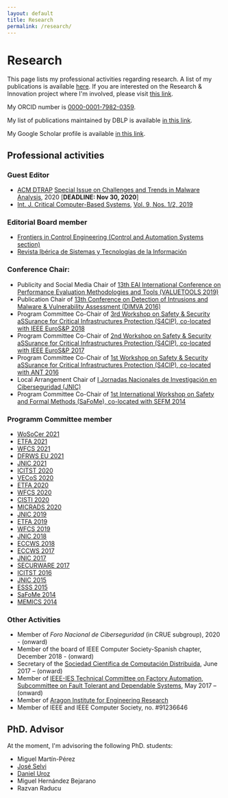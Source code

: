 ```yaml
---
layout: default
title: Research
permalink: /research/
---
```


# Research

This page lists my professional activities regarding research. A list of my publications is available [here](publications). If you are interested on the Research & Innovation project where I'm involved, please visit [this link](https://reversea.me/index.php/research/research-innovation-projects/).

My ORCID number is [0000-0001-7982-0359](http://orcid.org/0000-0001-7982-0359).

My list of publications maintained by DBLP is available [in this link](https://dblp.uni-trier.de/pers/r/Rodr=iacute=guez:Ricardo_J=.html).

My Google Scholar profile is available [in this link](https://scholar.google.es/citations?user=HlQC1OcAAAAJ&hl=en).

## Professional activities

### Guest Editor

* [ACM DTRAP](https://dl.acm.org/journal/dtrap) [Special Issue on Challenges and Trends in Malware Analysis](https://dtrap-blog.acm.org/2020/08/06/special-issue-on-challenges-and-trends-in-malware-analysis/), 2020 [**DEADLINE: Nov 30, 2020**]
* [Int. J. Critical Computer-Based Systems](https://www.inderscience.com/jhome.php?jcode=ijccbs), [Vol. 9, Nos. 1/2, 2019](https://www.inderscience.com/info/inarticletoc.php?jcode=ijccbs&year=2019&vol=9&issue=1/2)

### Editorial Board member

* [Frontiers in Control Engineering (Control and Automation Systems section)](https://www.frontiersin.org/journals/control-engineering#) 
* [Revista Ibérica de Sistemas y Tecnologías de la Información](http://www.risti.xyz/index.php?option=com_content&view=article&id=3&Itemid=104&lang=es)

### Conference Chair:

* Publicity and Social Media Chair of [13th EAI International
Conference on Performance Evaluation Methodologies and Tools (VALUETOOLS 2019)](https://dl.acm.org/doi/proceedings/10.1145/3306309)
* Publication Chair of [13th Conference on Detection of Intrusions and Malware & Vulnerability Assessment (DIMVA 2016)](https://www.springer.com/gp/book/9783319406664)
* Program Committee Co-Chair of [3rd Workshop on Safety & Security aSSurance for Critical Infrastructures Protection (S4CIP), co-located with IEEE EuroS&P 2018](https://ieeexplore.ieee.org/xpl/conhome/8405666/proceeding)
* Program Committee Co-Chair of [2nd Workshop on Safety & Security aSSurance for Critical Infrastructures Protection (S4CIP), co-located with IEEE EuroS&P 2017](https://ieeexplore.ieee.org/xpl/conhome/7966454/proceeding)
* Program Committee Co-Chair of [1st Workshop on Safety & Security aSSurance for Critical Infrastructures Protection (S4CIP), co-located with ANT 2016](https://www.sciencedirect.com/journal/procedia-computer-science/vol/83/suppl/C)
* Local Arrangement Chair of [I Jornadas Nacionales de Investigación en Ciberseguridad (JNIC)]((https://2015.jnic.es/))
* Program Committee Co-Chair of [1st International Workshop on Safety and Formal Methods (SaFoMe), co-located with SEFM 2014](https://www.springer.com/gp/book/9783319152004)

### Programm Committee member

* [WoSoCer 2021](http://2021.issre.net/WoSoCer)
* [ETFA 2021](https://www.ieee-etfa.org/)
* [WFCS 2021](https://konferenzen.jku.at/wfcs2021/)
* [DFRWS EU 2021](https://dfrws.org/conferences/dfrws-eu-2021/)
* [JNIC 2021](https://2021.jnic.es/)
* [ICITST 2020](https://icitst.org/)
* [VECoS 2020](http://vecos-world.org/2020/)
* [ETFA 2020](https://ieeexplore.ieee.org/xpl/conhome/9210104/proceeding)
* [WFCS 2020](https://ieeexplore.ieee.org/xpl/conhome/9110481/proceeding)
* [CISTI 2020](https://ieeexplore.ieee.org/xpl/conhome/9137058/proceeding)
* [MICRADS 2020](http://www.risti.xyz/issues/ristie29.pdf)
* [JNIC 2019](https://2019.jnic.es/)
* [ETFA 2019](https://ieeexplore.ieee.org/xpl/conhome/8851311/proceeding)
* [WFCS 2019](https://ieeexplore.ieee.org/xpl/conhome/8755442/proceeding)
* [JNIC 2018](https://2018.jnic.es/)
* [ECCWS 2018](https://www.academic-conferences.org/pdf/download-info/eccws-2018-abstract-booklet/)
* [ECCWS 2017](https://www.academic-conferences.org/pdf/download-info/eccws-2017-abstract-booklet/)
* [JNIC 2017](https://2017.jnic.es/)
* [SECURWARE 2017](https://www.iaria.org/conferences2017/SECURWARE17.html)
* [ICITST 2016](https://ieeexplore.ieee.org/xpl/conhome/8354335/proceeding)
* [JNIC 2015](https://2015.jnic.es/)
* [ESSS 2015](https://arxiv.org/html/1506.03250)
* [SaFoMe 2014](https://www.springer.com/gp/book/9783319152004)
* [MEMICS 2014](https://www.springer.com/gp/book/9783319148953)

### Other Activities

* Member of _Foro Nacional de Ciberseguridad_ (in CRUE subgroup), 2020 - (onward)
* Member of the board of IEEE Computer Society-Spanish chapter, December 2018 - (onward)
* Secretary of the [Sociedad Científica de Computación Distribuida](http://sccd.unizar.es), June 2017 – (onward)
* Member of [IEEE-IES Technical Committee on Factory Automation, Subcommittee on Fault Tolerant and Dependable Systems](https://sites.google.com/view/ies-tcfa/home), May 2017 – (onward)
* Member of [Aragon Institute for Engineering Research](https://i3a.unizar.es/en)
* Member of IEEE and IEEE Computer Society, no. #91236646

## PhD. Advisor

At the moment, I'm advisoring the following PhD. students:

* Miguel Martín-Pérez
* [José Selvi](https://www.pentester.es/)
* [Daniel Uroz](https://duroz.github.io/)
* Miguel Hernández Bejarano
* Razvan Raducu

